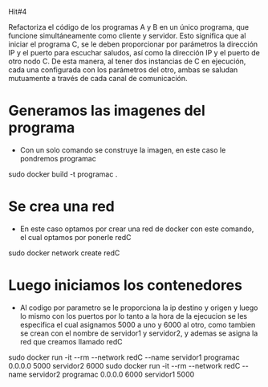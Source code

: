 Hit#4

Refactoriza el código de los programas A y B en un único programa, que funcione simultáneamente como cliente y servidor. Esto significa que al iniciar el programa C, se le deben proporcionar por parámetros la dirección IP y el puerto para escuchar saludos, así como la dirección IP y el puerto de otro nodo C. De esta manera, al tener dos instancias de C en ejecución, cada una configurada con los parámetros del otro, ambas se saludan mutuamente a través de cada canal de comunicación.

# Generamos las imagenes del programa

- Con un solo comando se construye la imagen, en este caso le pondremos programac

sudo docker build -t programac .

# Se crea una red

- En este caso optamos por crear una red de docker con este comando, el cual optamos por ponerle redC

sudo docker network create redC

# Luego iniciamos los contenedores

- Al codigo por parametro se le proporciona la ip destino y origen y luego lo mismo con los puertos por lo tanto a la hora de la ejecucion se les especifica el cual asignamos 5000 a uno y 6000 al otro, como tambien se crean con el nombre de servidor1 y servidor2, y ademas se asigna la red que creamos llamado redC

sudo docker run -it --rm --network redC --name servidor1 programac 0.0.0.0 5000 servidor2 6000
sudo docker run -it --rm --network redC --name servidor2 programac 0.0.0.0 6000 servidor1 5000




